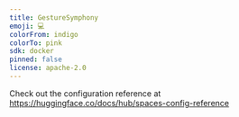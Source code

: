 ```yaml
---
title: GestureSymphony
emoji: 💻
colorFrom: indigo
colorTo: pink
sdk: docker
pinned: false
license: apache-2.0
---
```

Check out the configuration reference at https://huggingface.co/docs/hub/spaces-config-reference